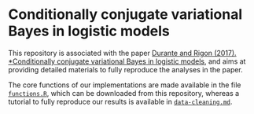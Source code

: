 
# Conditionally conjugate variational Bayes in logistic models


This repository is associated with the paper [Durante and Rigon (2017). *Conditionally conjugate variational Bayes in logistic models](https://arxiv.org/abs/1711.06999), and aims at providing detailed materials to fully reproduce the analyses in the paper. 

The core functions of our implementations are made available in the file [`functions.R`](logisticVB/logistic.R), which can be downloaded from this repository, whereas a tutorial to fully reproduce our results is available in [`data-cleaning.md`](https://github.com/tommasorigon/India-SequentiaLogit/blob/master/data-cleaning.md).